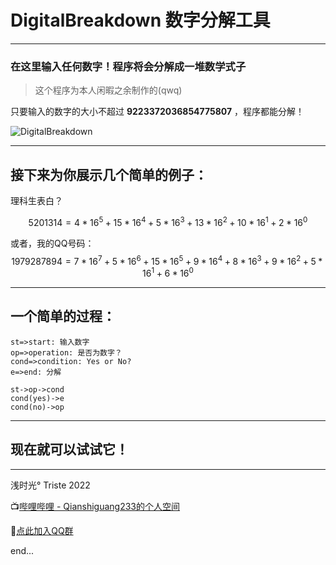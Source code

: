 # DigitalBreakdown 数字分解工具


------

### 在这里输入任何数字！程序将会分解成一堆数学式子

>  这个程序为本人闲暇之余制作的(qwq)

只要输入的数字的大小不超过 **9223372036854775807** ，程序都能分解！

![DigitalBreakdown](https://s3.bmp.ovh/imgs/2022/02/168c49924d82c3f4.png)

-----
## 接下来为你展示几个简单的例子：
理科生表白？

$$5201314 = 4 * 16 ^ 5 + 15 * 16 ^ 4 + 5 * 16 ^ 3 + 13 * 16 ^ 2 + 10 * 16 ^ 1 + 2 * 16 ^ 0$$

或者，我的QQ号码：$$1979287894=7 * 16 ^ 7 + 5 * 16 ^ 6 + 15 * 16 ^ 5 + 9 * 16 ^ 4 + 8 * 16 ^ 3 + 9 * 16 ^ 2 + 5 * 16 ^ 1 + 6 * 16 ^ 0$$

-----
## 一个简单的过程：

```flow
st=>start: 输入数字
op=>operation: 是否为数字？
cond=>condition: Yes or No?
e=>end: 分解

st->op->cond
cond(yes)->e
cond(no)->op
```

-----
## 现在就可以试试它！
-----

浅时光° Triste 2022

📺[哔哩哔哩 - Qianshiguang233的个人空间](https://space.bilibili.com/1650726013)

🐧[点此加入QQ群](https://qm.qq.com/cgi-bin/qm/qr?k=CYpbVCqv2xdQaRck4IMIuzsZHPYEtN5-&jump_from=webapi)

end...
